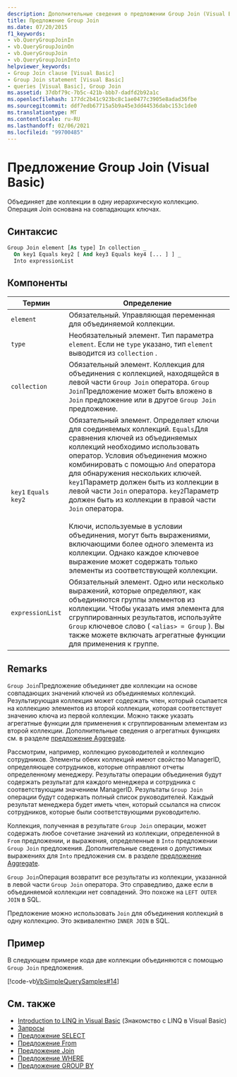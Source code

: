 ```yaml
---
description: Дополнительные сведения о предложении Group Join (Visual Basic)
title: Предложение Group Join
ms.date: 07/20/2015
f1_keywords:
- vb.QueryGroupJoinIn
- vb.QueryGroupJoinOn
- vb.QueryGroupJoin
- vb.QueryGroupJoinInto
helpviewer_keywords:
- Group Join clause [Visual Basic]
- Group Join statement [Visual Basic]
- queries [Visual Basic], Group Join
ms.assetid: 37dbf79c-7b5c-421b-bbb7-dadfd2b92a1c
ms.openlocfilehash: 177dc2b41c923bc8c1ae0477c3905e8adad36fbe
ms.sourcegitcommit: ddf7edb67715a5b9a45e3dd44536dabc153c1de0
ms.translationtype: MT
ms.contentlocale: ru-RU
ms.lasthandoff: 02/06/2021
ms.locfileid: "99700485"
---
```

# <a name="group-join-clause-visual-basic"></a>Предложение Group Join (Visual Basic)

Объединяет две коллекции в одну иерархическую коллекцию. Операция Join основана на совпадающих ключах.  
  
## <a name="syntax"></a>Синтаксис  
  
```vb  
Group Join element [As type] In collection _  
  On key1 Equals key2 [ And key3 Equals key4 [... ] ] _  
  Into expressionList  
```  
  
## <a name="parts"></a>Компоненты  
  
|Термин|Определение|  
|---|---|  
|`element`|Обязательный. Управляющая переменная для объединяемой коллекции.|  
|`type`|Необязательный элемент. Тип параметра `element`. Если не `type` указано, тип `element` выводится из `collection` .|  
|`collection`|Обязательный элемент. Коллекция для объединения с коллекцией, находящейся в левой части `Group Join` оператора. `Group Join`Предложение может быть вложено в `Join` предложение или в другое `Group Join` предложение.|  
|`key1` `Equals` `key2`|Обязательный элемент. Определяет ключи для соединяемых коллекций. `Equals`Для сравнения ключей из объединяемых коллекций необходимо использовать оператор. Условия объединения можно комбинировать с помощью `And` оператора для обнаружения нескольких ключей. `key1`Параметр должен быть из коллекции в левой части `Join` оператора. `key2`Параметр должен быть из коллекции в правой части `Join` оператора.<br /><br /> Ключи, используемые в условии объединения, могут быть выражениями, включающими более одного элемента из коллекции. Однако каждое ключевое выражение может содержать только элементы из соответствующей коллекции.|  
|`expressionList`|Обязательный элемент. Одно или несколько выражений, которые определяют, как объединяются группы элементов из коллекции. Чтобы указать имя элемента для сгруппированных результатов, используйте `Group` ключевое слово ( `<alias> = Group` ). Вы также можете включать агрегатные функции для применения к группе.|  
  
## <a name="remarks"></a>Remarks  

 `Group Join`Предложение объединяет две коллекции на основе совпадающих значений ключей из объединяемых коллекций. Результирующая коллекция может содержать член, который ссылается на коллекцию элементов из второй коллекции, которая соответствует значению ключа из первой коллекции. Можно также указать агрегатные функции для применения к сгруппированным элементам из второй коллекции. Дополнительные сведения о агрегатных функциях см. в разделе [предложение Aggregate](aggregate-clause.md).  
  
 Рассмотрим, например, коллекцию руководителей и коллекцию сотрудников. Элементы обеих коллекций имеют свойство ManagerID, определяющее сотрудников, которые отправляют отчеты определенному менеджеру. Результаты операции объединения будут содержать результат для каждого менеджера и сотрудника с соответствующим значением ManagerID. Результаты `Group Join` операции будут содержать полный список руководителей. Каждый результат менеджера будет иметь член, который ссылался на список сотрудников, которые были соответствующими руководителю.  
  
 Коллекция, полученная в результате `Group Join` операции, может содержать любое сочетание значений из коллекции, определенной в `From` предложении, и выражения, определенные в `Into` предложении `Group Join` предложения. Дополнительные сведения о допустимых выражениях для `Into` предложения см. в разделе [предложение Aggregate](aggregate-clause.md).  
  
 `Group Join`Операция возвратит все результаты из коллекции, указанной в левой части `Group Join` оператора. Это справедливо, даже если в объединяемой коллекции нет совпадений. Это похоже на `LEFT OUTER JOIN` в SQL.  
  
 Предложение можно использовать `Join` для объединения коллекций в одну коллекцию. Это эквивалентно `INNER JOIN` в SQL.  
  
## <a name="example"></a>Пример  

 В следующем примере кода две коллекции объединяются с помощью `Group Join` предложения.  
  
 [!code-vb[VbSimpleQuerySamples#14](~/samples/snippets/visualbasic/VS_Snippets_VBCSharp/VbSimpleQuerySamples/VB/QuerySamples1.vb#14)]  
  
## <a name="see-also"></a>См. также

- [Introduction to LINQ in Visual Basic](../../programming-guide/language-features/linq/introduction-to-linq.md) (Знакомство с LINQ в Visual Basic)
- [Запросы](index.md)
- [Предложение SELECT](select-clause.md)
- [Предложение From](from-clause.md)
- [Предложение Join](join-clause.md)
- [Предложение WHERE](where-clause.md)
- [Предложение GROUP BY](group-by-clause.md)
